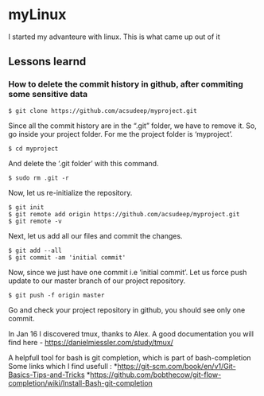 # myLinux
I started my advanteure with linux. This is what came up out of it


## Lessons learnd 

### How to delete the commit history in github, after commiting some sensitive data
```
$ git clone https://github.com/acsudeep/myproject.git
```

Since all the commit history are in the “.git” folder, we have to remove it. So, go inside your project folder. For me the project folder is ‘myproject’.

```
$ cd myproject
```
And delete the ‘.git folder’ with this command.

```
$ sudo rm .git -r
```
Now, let us re-initialize the repository.

```
$ git init
$ git remote add origin https://github.com/acsudeep/myproject.git
$ git remote -v
```
Next, let us add all our files and commit the changes.

```
$ git add --all
$ git commit -am 'initial commit'
```

Now, since we just have one commit i.e ‘initial commit’. Let us force push update to our master branch of our project repository.

```
$ git push -f origin master
```
Go and check your project repository in github, you should see only one commit.


In Jan 16 I discovered tmux, thanks to Alex.
A good documentation you will find here - https://danielmiessler.com/study/tmux/

A helpfull tool for bash is git completion, which is part of bash-completion
Some links which I find usefull :
*https://git-scm.com/book/en/v1/Git-Basics-Tips-and-Tricks
*https://github.com/bobthecow/git-flow-completion/wiki/Install-Bash-git-completion
